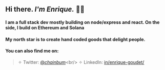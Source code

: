 ## Hi there. *I'm Enrique.* 👋🏼

#### I am a full stack dev mostly building on node/express and react. On the side, I build on Ethereum and Solana

#### My north star is to create hand coded goods that delight people.

#### You can also find me on:

> ✧ Twitter: [@_chainbum_](https://www.twitter.com/_chainbum_)<br/>
> ✧ LinkedIn: [in/enrique-goudet/](https://www.linkedin.com/in/enrique-goudet)<br/>
